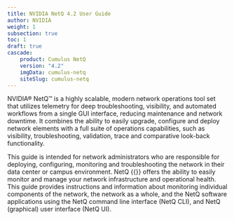 ```yaml
---
title: NVIDIA NetQ 4.2 User Guide
author: NVIDIA
weight: 1
subsection: true
toc: 1
draft: true
cascade:
    product: Cumulus NetQ
    version: "4.2"
    imgData: cumulus-netq
    siteSlug: cumulus-netq
---
```


NVIDIA® NetQ™ is a highly scalable, modern network operations tool set that utilizes telemetry for deep troubleshooting, visibility, and automated workflows from a single GUI interface, reducing maintenance and network downtime. It combines the ability to easily upgrade, configure and deploy network elements with a full suite of operations capabilities, such as visibility, troubleshooting, validation, trace and comparative look-back functionality.

This guide <!-- vale off -->is intended<!-- vale on --> for network administrators who are responsible for deploying, configuring, monitoring and troubleshooting the network in their data center or campus environment. NetQ {{<version>}} offers the ability to easily monitor and manage your network infrastructure and operational health. This guide provides instructions and information about monitoring individual components of the network, the network as a whole, and the NetQ software applications using the NetQ command line interface (NetQ CLI), and NetQ (graphical) user interface (NetQ UI).
